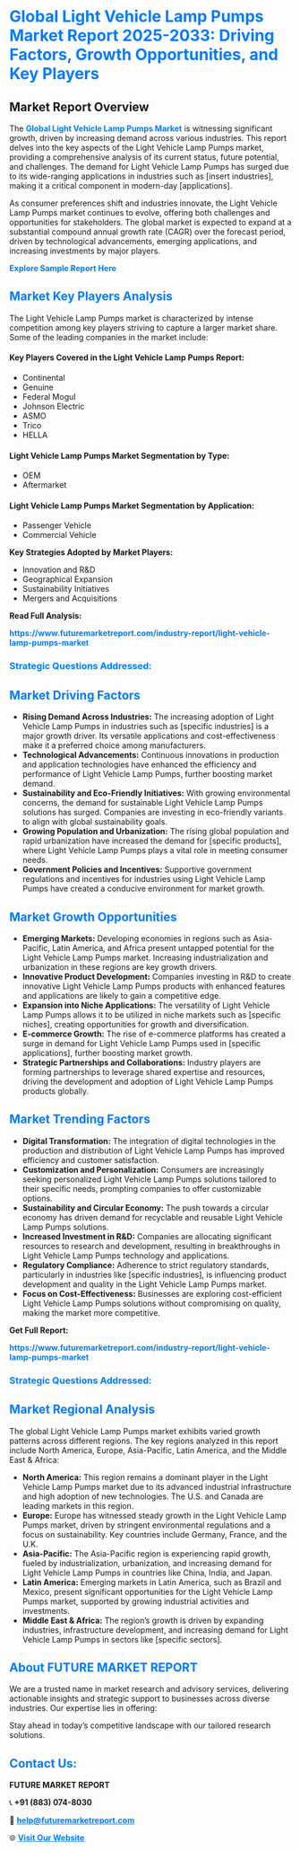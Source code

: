 <h1 style="color: #007BFF;">Global Light Vehicle Lamp Pumps Market Report 2025-2033: Driving Factors, Growth Opportunities, and Key Players</h1>

<section id="overview">
<h2>Market Report Overview</h2>
<p>The <a href="https://www.futuremarketreport.com/industry-report/light-vehicle-lamp-pumps-market" style="color: #007BFF; text-decoration: none;"><strong>Global Light Vehicle Lamp Pumps Market</strong></a> is witnessing significant growth, driven by increasing demand across various industries. This report delves into the key aspects of the Light Vehicle Lamp Pumps market, providing a comprehensive analysis of its current status, future potential, and challenges. The demand for Light Vehicle Lamp Pumps has surged due to its wide-ranging applications in industries such as [insert industries], making it a critical component in modern-day [applications].</p>
<p>As consumer preferences shift and industries innovate, the Light Vehicle Lamp Pumps market continues to evolve, offering both challenges and opportunities for stakeholders. The global market is expected to expand at a substantial compound annual growth rate (CAGR) over the forecast period, driven by technological advancements, emerging applications, and increasing investments by major players.</p>
</section>

<section id="overview">
<p><a href="https://www.futuremarketreport.com/request-sample/reportId=36580" style="color: #007BFF; text-decoration: none;"><strong>Explore Sample Report Here</strong></a></p>
</section>

<section id="key-players">
<h2 style="color: #007BFF;">Market Key Players Analysis</h2>
<p>The Light Vehicle Lamp Pumps market is characterized by intense competition among key players striving to capture a larger market share. Some of the leading companies in the market include:</p>
<h4>Key Players Covered in the Light Vehicle Lamp Pumps Report:</h4>
<ul><li>Continental</li><li>Genuine</li><li>Federal Mogul</li><li>Johnson Electric</li><li>ASMO</li><li>Trico</li><li>HELLA</li></ul>
<h4>Light Vehicle Lamp Pumps Market Segmentation by Type:</h4>
<ul><li>OEM</li><li>Aftermarket</li></ul>

<h4>Light Vehicle Lamp Pumps Market Segmentation by Application:</h4>
<ul><li>Passenger Vehicle</li><li>Commercial Vehicle</li></ul>
<p><strong>Key Strategies Adopted by Market Players:</strong></p>
<ul>
<li>Innovation and R&D</li>
<li>Geographical Expansion</li>
<li>Sustainability Initiatives</li>
<li>Mergers and Acquisitions</li>
</ul>
</section>

<section>
<p><strong>Read Full Analysis: </strong></p><a href="https://www.futuremarketreport.com/industry-report/light-vehicle-lamp-pumps-market" style="color: #007BFF; text-decoration: none;"><strong>https://www.futuremarketreport.com/industry-report/light-vehicle-lamp-pumps-market</strong></a>
<h3 style="color: #007BFF;">Strategic Questions Addressed:</h3>
</section>

<section id="driving-factors">
<h2 style="color: #007BFF;">Market Driving Factors</h2>
<ul>
<li><strong>Rising Demand Across Industries:</strong> The increasing adoption of Light Vehicle Lamp Pumps in industries such as [specific industries] is a major growth driver. Its versatile applications and cost-effectiveness make it a preferred choice among manufacturers.</li>
<li><strong>Technological Advancements:</strong> Continuous innovations in production and application technologies have enhanced the efficiency and performance of Light Vehicle Lamp Pumps, further boosting market demand.</li>
<li><strong>Sustainability and Eco-Friendly Initiatives:</strong> With growing environmental concerns, the demand for sustainable Light Vehicle Lamp Pumps solutions has surged. Companies are investing in eco-friendly variants to align with global sustainability goals.</li>
<li><strong>Growing Population and Urbanization:</strong> The rising global population and rapid urbanization have increased the demand for [specific products], where Light Vehicle Lamp Pumps plays a vital role in meeting consumer needs.</li>
<li><strong>Government Policies and Incentives:</strong> Supportive government regulations and incentives for industries using Light Vehicle Lamp Pumps have created a conducive environment for market growth.</li>
</ul>
</section>

<section id="growth-opportunities">
<h2 style="color: #007BFF;">Market Growth Opportunities</h2>
<ul>
<li><strong>Emerging Markets:</strong> Developing economies in regions such as Asia-Pacific, Latin America, and Africa present untapped potential for the Light Vehicle Lamp Pumps market. Increasing industrialization and urbanization in these regions are key growth drivers.</li>
<li><strong>Innovative Product Development:</strong> Companies investing in R&D to create innovative Light Vehicle Lamp Pumps products with enhanced features and applications are likely to gain a competitive edge.</li>
<li><strong>Expansion into Niche Applications:</strong> The versatility of Light Vehicle Lamp Pumps allows it to be utilized in niche markets such as [specific niches], creating opportunities for growth and diversification.</li>
<li><strong>E-commerce Growth:</strong> The rise of e-commerce platforms has created a surge in demand for Light Vehicle Lamp Pumps used in [specific applications], further boosting market growth.</li>
<li><strong>Strategic Partnerships and Collaborations:</strong> Industry players are forming partnerships to leverage shared expertise and resources, driving the development and adoption of Light Vehicle Lamp Pumps products globally.</li>
</ul>
</section>

<section id="trending-factors">
<h2 style="color: #007BFF;">Market Trending Factors</h2>
<ul>
<li><strong>Digital Transformation:</strong> The integration of digital technologies in the production and distribution of Light Vehicle Lamp Pumps has improved efficiency and customer satisfaction.</li>
<li><strong>Customization and Personalization:</strong> Consumers are increasingly seeking personalized Light Vehicle Lamp Pumps solutions tailored to their specific needs, prompting companies to offer customizable options.</li>
<li><strong>Sustainability and Circular Economy:</strong> The push towards a circular economy has driven demand for recyclable and reusable Light Vehicle Lamp Pumps solutions.</li>
<li><strong>Increased Investment in R&D:</strong> Companies are allocating significant resources to research and development, resulting in breakthroughs in Light Vehicle Lamp Pumps technology and applications.</li>
<li><strong>Regulatory Compliance:</strong> Adherence to strict regulatory standards, particularly in industries like [specific industries], is influencing product development and quality in the Light Vehicle Lamp Pumps market.</li>
<li><strong>Focus on Cost-Effectiveness:</strong> Businesses are exploring cost-efficient Light Vehicle Lamp Pumps solutions without compromising on quality, making the market more competitive.</li>
</ul>
</section>

<section>
<p><strong>Get Full Report: </strong></p><a href="https://www.futuremarketreport.com/industry-report/light-vehicle-lamp-pumps-market" style="color: #007BFF; text-decoration: none;"><strong>https://www.futuremarketreport.com/industry-report/light-vehicle-lamp-pumps-market</strong></a>
<h3 style="color: #007BFF;">Strategic Questions Addressed:</h3>
</section>


<section id="regional-analysis">
<h2 style="color: #007BFF;">Market Regional Analysis</h2>
<p>The global Light Vehicle Lamp Pumps market exhibits varied growth patterns across different regions. The key regions analyzed in this report include North America, Europe, Asia-Pacific, Latin America, and the Middle East & Africa:</p>
<ul>
<li><strong>North America:</strong> This region remains a dominant player in the Light Vehicle Lamp Pumps market due to its advanced industrial infrastructure and high adoption of new technologies. The U.S. and Canada are leading markets in this region.</li>
<li><strong>Europe:</strong> Europe has witnessed steady growth in the Light Vehicle Lamp Pumps market, driven by stringent environmental regulations and a focus on sustainability. Key countries include Germany, France, and the U.K.</li>
<li><strong>Asia-Pacific:</strong> The Asia-Pacific region is experiencing rapid growth, fueled by industrialization, urbanization, and increasing demand for Light Vehicle Lamp Pumps in countries like China, India, and Japan.</li>
<li><strong>Latin America:</strong> Emerging markets in Latin America, such as Brazil and Mexico, present significant opportunities for the Light Vehicle Lamp Pumps market, supported by growing industrial activities and investments.</li>
<li><strong>Middle East & Africa:</strong> The region’s growth is driven by expanding industries, infrastructure development, and increasing demand for Light Vehicle Lamp Pumps in sectors like [specific sectors].</li>
</ul>
</section>

<footer>
<h2 style="color: #007BFF;">About FUTURE MARKET REPORT</h2>
<p>We are a trusted name in market research and advisory services, delivering actionable insights and strategic support to businesses across diverse industries. Our expertise lies in offering:</p>

<p>Stay ahead in today’s competitive landscape with our tailored research solutions.</p>

<h2 style="color: #007BFF;">Contact Us:</h2>
<p><strong>FUTURE MARKET REPORT</strong></p>
<p>📞 <strong>+91 (883) 074-8030</strong></p>
<p>📧 <strong><a href="mailto:help@futuremarketreport.com" style="color: #007BFF;">help@futuremarketreport.com</a></strong></p>
<p>🌐 <strong><a href="https://www.futuremarketreport.com/" style="color: #007BFF;">Visit Our Website</a></strong></p>
</footer>